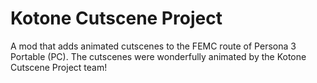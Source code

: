 # Kotone Cutscene Project
A mod that adds animated cutscenes to the FEMC route of Persona 3 Portable (PC). The cutscenes were wonderfully animated by the Kotone Cutscene Project team!

